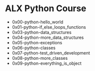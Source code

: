 # ALX Python Course

- 0x00-python-hello_world
- 0x01-python-if_else_loops_functions
- 0x03-python-data_structures
- 0x04-python-more_data_structures
- 0x05-python-exceptions
- 0x06-python-classes
- 0x07-python-test_driven_development
- 0x08-python-more_classes
- 0x09-python-everything_is_object
